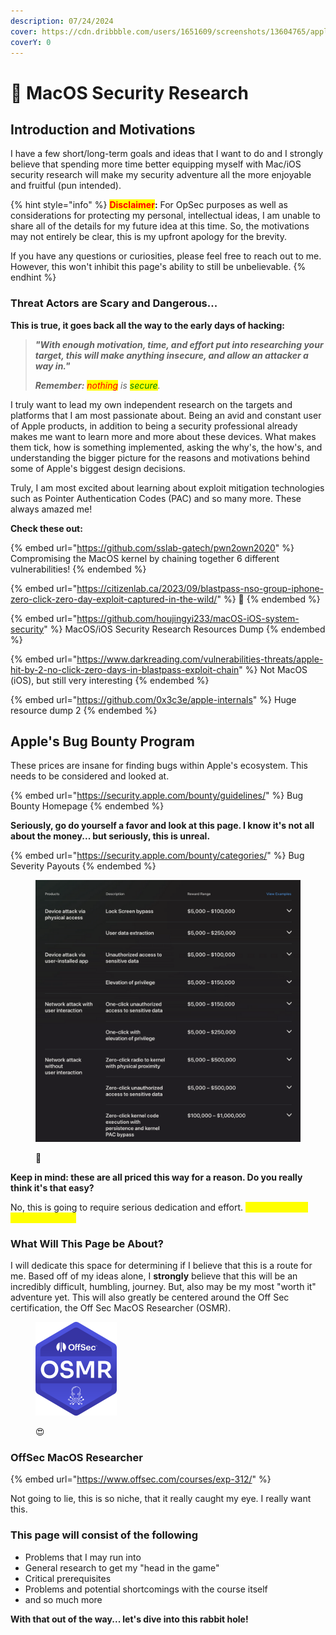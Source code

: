 ```yaml
---
description: 07/24/2024
cover: https://cdn.dribbble.com/users/1651609/screenshots/13604765/apple_dribbble.gif
coverY: 0
---
```


# 🍎 MacOS Security Research

## Introduction and Motivations

I have a few short/long-term goals and ideas that I want to do and I strongly believe that spending more time better equipping myself with Mac/iOS security research will make my security adventure all the more enjoyable and fruitful (pun intended).

{% hint style="info" %}
<mark style="color:red;">**Disclaimer**</mark>**:** For OpSec purposes as well as considerations for protecting my personal, intellectual ideas, I am unable to share all of the details for my future idea at this time. So, the motivations may not entirely be clear, this is my upfront apology for the brevity.&#x20;

If you have any questions or curiosities, please feel free to reach out to me. However, this won't inhibit this page's ability to still be unbelievable.&#x20;
{% endhint %}

### Threat Actors are Scary and Dangerous...

**This is true, it goes back all the way to the early days of hacking:**

> _**"With enough motivation, time, and effort put into researching your target, this will make anything insecure, and allow an attacker a way in."**_
>
> _**Remember:** <mark style="color:red;">nothing</mark> is <mark style="color:green;">secure</mark>._

I truly want to lead my own independent research on the targets and platforms that I am most passionate about. Being an avid and constant user of Apple products, in addition to being a security professional already makes me want to learn more and more about these devices. What makes them tick, how is something implemented, asking the why's, the how's, and understanding the bigger picture for the reasons and motivations behind some of Apple's biggest design decisions.&#x20;

Truly, I am most excited about learning about exploit mitigation technologies such as Pointer Authentication Codes (PAC) and so many more. These always amazed me!

**Check these out:**&#x20;

{% embed url="https://github.com/sslab-gatech/pwn2own2020" %}
Compromising the MacOS kernel by chaining together 6 different vulnerabilities!
{% endembed %}

{% embed url="https://citizenlab.ca/2023/09/blastpass-nso-group-iphone-zero-click-zero-day-exploit-captured-in-the-wild/" %}
🤯
{% endembed %}

{% embed url="https://github.com/houjingyi233/macOS-iOS-system-security" %}
MacOS/iOS Security Research Resources Dump
{% endembed %}

{% embed url="https://www.darkreading.com/vulnerabilities-threats/apple-hit-by-2-no-click-zero-days-in-blastpass-exploit-chain" %}
Not MacOS (iOS), but still very interesting
{% endembed %}

{% embed url="https://github.com/0x3c3e/apple-internals" %}
Huge resource dump 2
{% endembed %}

## Apple's Bug Bounty Program

These prices are insane for finding bugs within Apple's ecosystem. This needs to be considered and looked at.&#x20;

{% embed url="https://security.apple.com/bounty/guidelines/" %}
Bug Bounty Homepage
{% endembed %}

**Seriously, go do yourself a favor and look at this page. I know it's not all about the money... but seriously, this is unreal.**&#x20;

{% embed url="https://security.apple.com/bounty/categories/" %}
Bug Severity Payouts
{% endembed %}

<figure><img src=".gitbook/assets/image (5) (1) (1) (1) (1) (1) (1) (1).png" alt="" width="563"><figcaption><p>🤯</p></figcaption></figure>

**Keep in mind: these are all priced this way for a reason. Do you really think it's that easy?**

No, this is going to require serious dedication and effort. <mark style="color:yellow;">But, I believe in myself. Do you?</mark>

### What Will This Page be About?

I will dedicate this space for determining if I believe that this is a route for me. Based off of my ideas alone, I **strongly** believe that this will be an incredibly difficult, humbling, journey. But, also may be my most "worth it" adventure yet. This will also greatly be centered around the Off Sec certification, the Off Sec MacOS Researcher (OSMR).

<figure><img src=".gitbook/assets/image (1) (1) (1) (1) (1) (1) (1) (1) (1) (1) (1) (1) (1) (1).png" alt="" width="130"><figcaption><p>😍</p></figcaption></figure>

### OffSec MacOS Researcher

{% embed url="https://www.offsec.com/courses/exp-312/" %}

Not going to lie, this is so niche, that it really caught my eye. I really want this.

### This page will consist of the following

* Problems that I may run into
* General research to get my "head in the game"&#x20;
* Critical prerequisites
* Problems and potential shortcomings with the course itself
* and so much more

**With that out of the way... let's dive into this rabbit hole!**
